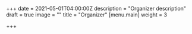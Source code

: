 +++
date = 2021-05-01T04:00:00Z
description = "Organizer description"
draft = true
image = ""
title = "Organizer"
[menu.main]
weight = 3

+++
